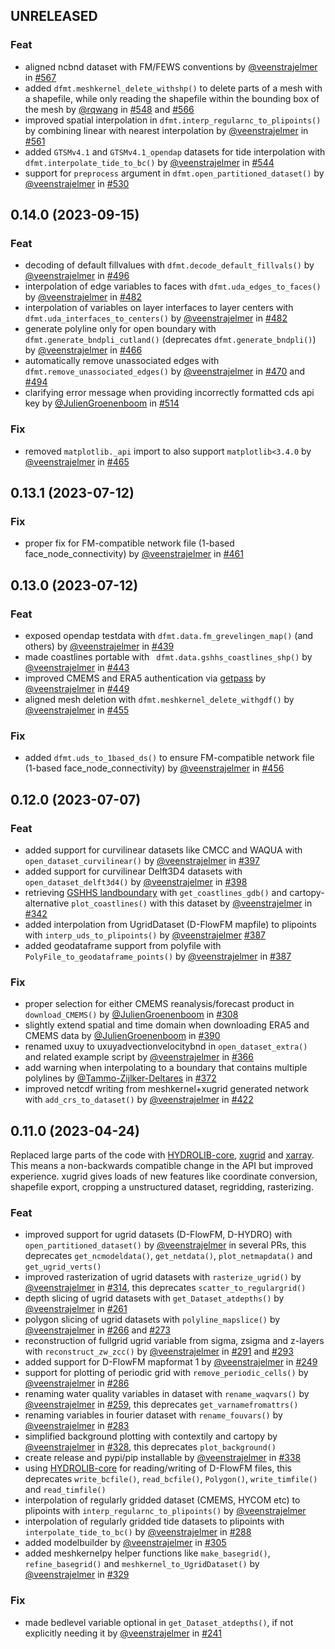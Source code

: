 ## UNRELEASED

### Feat
- aligned ncbnd dataset with FM/FEWS conventions by [@veenstrajelmer](https://github.com/veenstrajelmer) in [#567](https://github.com/Deltares/dfm_tools/pull/567)
- added `dfmt.meshkernel_delete_withshp()` to delete parts of a mesh with a shapefile, while only reading the shapefile within the bounding box of the mesh by [@rqwang](https://github.com/rqwang) in [#548](https://github.com/Deltares/dfm_tools/pull/548) and [#566](https://github.com/Deltares/dfm_tools/pull/566)
- improved spatial interpolation in `dfmt.interp_regularnc_to_plipoints()` by combining linear with nearest interpolation by [@veenstrajelmer](https://github.com/veenstrajelmer) in [#561](https://github.com/Deltares/dfm_tools/pull/561)
- added `GTSMv4.1` and `GTSMv4.1_opendap` datasets for tide interpolation with `dfmt.interpolate_tide_to_bc()` by [@veenstrajelmer](https://github.com/veenstrajelmer) in [#544](https://github.com/Deltares/dfm_tools/pull/544)
- support for `preprocess` argument in `dfmt.open_partitioned_dataset()` by [@veenstrajelmer](https://github.com/veenstrajelmer) in [#530](https://github.com/Deltares/dfm_tools/pull/530)


## 0.14.0 (2023-09-15)

### Feat
- decoding of default fillvalues with `dfmt.decode_default_fillvals()` by [@veenstrajelmer](https://github.com/veenstrajelmer) in [#496](https://github.com/Deltares/dfm_tools/pull/496)
- interpolation of edge variables to faces with `dfmt.uda_edges_to_faces()` by [@veenstrajelmer](https://github.com/veenstrajelmer) in [#482](https://github.com/Deltares/dfm_tools/pull/482)
- interpolation of variables on layer interfaces to layer centers with `dfmt.uda_interfaces_to_centers()` by [@veenstrajelmer](https://github.com/veenstrajelmer) in [#482](https://github.com/Deltares/dfm_tools/pull/482)
- generate polyline only for open boundary with `dfmt.generate_bndpli_cutland()` (deprecates `dfmt.generate_bndpli()`) by [@veenstrajelmer](https://github.com/veenstrajelmer) in [#466](https://github.com/Deltares/dfm_tools/pull/466)
- automatically remove unassociated edges with `dfmt.remove_unassociated_edges()` by [@veenstrajelmer](https://github.com/veenstrajelmer) in [#470](https://github.com/Deltares/dfm_tools/pull/470) and [#494](https://github.com/Deltares/dfm_tools/pull/494)
- clarifying error message when providing incorrectly formatted cds api key by [@JulienGroenenboom](https://github.com/JulienGroenenboom) in [#514](https://github.com/Deltares/dfm_tools/pull/514)

### Fix
- removed `matplotlib._api` import to also support `matplotlib<3.4.0` by [@veenstrajelmer](https://github.com/veenstrajelmer) in [#465](https://github.com/Deltares/dfm_tools/pull/465)


## 0.13.1 (2023-07-12)

### Fix
- proper fix for FM-compatible network file (1-based face_node_connectivity) by [@veenstrajelmer](https://github.com/veenstrajelmer) in [#461](https://github.com/Deltares/dfm_tools/pull/461)


## 0.13.0 (2023-07-12)

### Feat

- exposed opendap testdata with `dfmt.data.fm_grevelingen_map()` (and others) by [@veenstrajelmer](https://github.com/veenstrajelmer) in [#439](https://github.com/Deltares/dfm_tools/pull/439)
- made coastlines portable with ` dfmt.data.gshhs_coastlines_shp()` by [@veenstrajelmer](https://github.com/veenstrajelmer) in [#443](https://github.com/Deltares/dfm_tools/pull/443)
- improved CMEMS and ERA5 authentication via [getpass](https://docs.python.org/3/library/getpass.html) by [@veenstrajelmer](https://github.com/veenstrajelmer) in [#449](https://github.com/Deltares/dfm_tools/pull/449)
- aligned mesh deletion with `dfmt.meshkernel_delete_withgdf()` by [@veenstrajelmer](https://github.com/veenstrajelmer) in [#455](https://github.com/Deltares/dfm_tools/pull/455)

### Fix

- added `dfmt.uds_to_1based_ds()` to ensure FM-compatible network file (1-based face_node_connectivity) by [@veenstrajelmer](https://github.com/veenstrajelmer) in [#456](https://github.com/Deltares/dfm_tools/pull/456)


## 0.12.0 (2023-07-07)

### Feat

- added support for curvilinear datasets like CMCC and WAQUA with `open_dataset_curvilinear()` by [@veenstrajelmer](https://github.com/veenstrajelmer) in [#397](https://github.com/Deltares/dfm_tools/pull/397)
- added support for curvilinear Delft3D4 datasets with `open_dataset_delft3d4()` by [@veenstrajelmer](https://github.com/veenstrajelmer) in [#398](https://github.com/Deltares/dfm_tools/pull/398)
- retrieving [GSHHS landboundary](https://www.ngdc.noaa.gov/mgg/shorelines/) with `get_coastlines_gdb()` and cartopy-alternative `plot_coastlines()` with this dataset by [@veenstrajelmer](https://github.com/veenstrajelmer) in [#342](https://github.com/Deltares/dfm_tools/pull/342)
- added interpolation from UgridDataset (D-FlowFM mapfile) to plipoints with `interp_uds_to_plipoints()` by [@veenstrajelmer](https://github.com/veenstrajelmer) [#387](https://github.com/Deltares/dfm_tools/pull/387)
- added geodataframe support from polyfile with `PolyFile_to_geodataframe_points()` by [@veenstrajelmer](https://github.com/veenstrajelmer) in [#387](https://github.com/Deltares/dfm_tools/pull/387)

### Fix

- proper selection for either CMEMS reanalysis/forecast product in `download_CMEMS()` by [@JulienGroenenboom](https://github.com/JulienGroenenboom) in [#308](https://github.com/Deltares/dfm_tools/pull/388)
- slightly extend spatial and time domain when downloading ERA5 and CMEMS data by [@JulienGroenenboom](https://github.com/JulienGroenenboom) in [#390](https://github.com/Deltares/dfm_tools/pull/390)
- renamed uxuy to uxuyadvectionvelocitybnd in `open_dataset_extra()` and related example script by [@veenstrajelmer](https://github.com/veenstrajelmer) in [#366](https://github.com/Deltares/dfm_tools/pull/366)
- add warning when interpolating to a boundary that contains multiple polylines by [@Tammo-Zijlker-Deltares](https://github.com/Tammo-Zijlker-Deltares) in [#372](https://github.com/Deltares/dfm_tools/pull/372)
- improved netcdf writing from meshkernel+xugrid generated network with `add_crs_to_dataset()` by [@veenstrajelmer](https://github.com/veenstrajelmer) in [#422](https://github.com/Deltares/dfm_tools/pull/422)


## 0.11.0 (2023-04-24)

Replaced large parts of the code with [HYDROLIB-core](https://github.com/Deltares/hydrolib-core), [xugrid](https://github.com/Deltares/xugrid) and [xarray](https://github.com/pydata/xarray). This means a non-backwards compatible change in the API but improved experience. xugrid gives loads of new features like coordinate conversion, shapefile export, cropping a unstructured dataset, regridding, rasterizing.

### Feat

- improved support for ugrid datasets (D-FlowFM, D-HYDRO) with `open_partitioned_dataset()` by [@veenstrajelmer](https://github.com/veenstrajelmer) in several PRs, this deprecates `get_ncmodeldata()`, `get_netdata()`, `plot_netmapdata()` and `get_ugrid_verts()`
- improved rasterization of ugrid datasets with `rasterize_ugrid()` by [@veenstrajelmer](https://github.com/veenstrajelmer) in [#314](https://github.com/Deltares/dfm_tools/pull/314), this deprecates `scatter_to_regulargrid()`
- depth slicing of ugrid datasets with `get_Dataset_atdepths()` by [@veenstrajelmer](https://github.com/veenstrajelmer) in [#261](https://github.com/Deltares/dfm_tools/pull/261)
- polygon slicing of ugrid datasets with `polyline_mapslice()` by [@veenstrajelmer](https://github.com/veenstrajelmer) in [#266](https://github.com/Deltares/dfm_tools/pull/266) and [#273](https://github.com/Deltares/dfm_tools/pull/273)
- reconstruction of fullgrid ugrid variable from sigma, zsigma and z-layers with `reconstruct_zw_zcc()` by [@veenstrajelmer](https://github.com/veenstrajelmer) in [#291](https://github.com/Deltares/dfm_tools/pull/291) and [#293](https://github.com/Deltares/dfm_tools/pull/293)
- added support for D-FlowFM mapformat 1 by [@veenstrajelmer](https://github.com/veenstrajelmer) in [#249](https://github.com/Deltares/dfm_tools/pull/249)
- support for plotting of periodic grid with `remove_periodic_cells()` by [@veenstrajelmer](https://github.com/veenstrajelmer) in [#286](https://github.com/Deltares/dfm_tools/pull/286)
- renaming water quality variables in dataset with `rename_waqvars()` by [@veenstrajelmer](https://github.com/veenstrajelmer) in [#259](https://github.com/Deltares/dfm_tools/pull/259), this deprecates `get_varnamefromattrs()`
- renaming variables in fourier dataset with `rename_fouvars()` by [@veenstrajelmer](https://github.com/veenstrajelmer) in [#283](https://github.com/Deltares/dfm_tools/pull/283)
- simplified background plotting with contextily and cartopy by [@veenstrajelmer](https://github.com/veenstrajelmer) in [#328](https://github.com/Deltares/dfm_tools/pull/328), this deprecates `plot_background()`
- create release and pypi/pip installable by [@veenstrajelmer](https://github.com/veenstrajelmer) in [#338](https://github.com/Deltares/dfm_tools/pull/338)
- using [HYDROLIB-core](https://github.com/Deltares/hydrolib-core) for reading/writing of D-FlowFM files, this deprecates `write_bcfile()`, `read_bcfile()`, `Polygon()`, `write_timfile()` and `read_timfile()`
- interpolation of regularly gridded dataset (CMEMS, HYCOM etc) to plipoints with `interp_regularnc_to_plipoints()` by [@veenstrajelmer](https://github.com/veenstrajelmer)
- interpolation of regularly gridded tide datasets to plipoints with `interpolate_tide_to_bc()` by [@veenstrajelmer](https://github.com/veenstrajelmer) in [#288](https://github.com/Deltares/dfm_tools/pull/288)
- added modelbuilder by [@veenstrajelmer](https://github.com/veenstrajelmer) in [#305](https://github.com/Deltares/dfm_tools/pull/305)
- added meshkernelpy helper functions like `make_basegrid()`, `refine_basegrid()` and `meshkernel_to_UgridDataset()` by [@veenstrajelmer](https://github.com/veenstrajelmer) in [#329](https://github.com/Deltares/dfm_tools/pull/329)

### Fix

- made bedlevel variable optional in `get_Dataset_atdepths()`, if not explicitly needing it by [@veenstrajelmer](https://github.com/veenstrajelmer) in [#241](https://github.com/Deltares/dfm_tools/pull/241)
